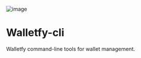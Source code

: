 ![image](https://user-images.githubusercontent.com/63687573/144889684-e16773fa-2505-40a4-920f-5b06ed4e0b19.png)
# Walletfy-cli
Walletfy command-line tools for wallet management.

